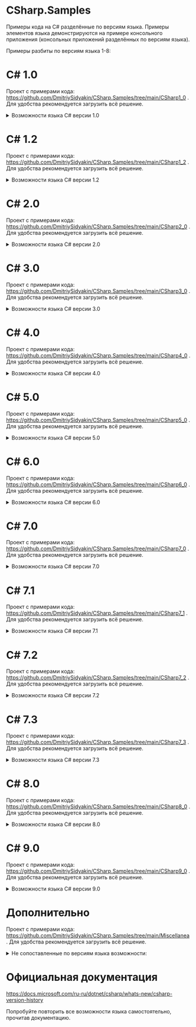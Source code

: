 # CSharp.Samples

Примеры кода на C# разделённые по версиям языка. Примеры элементов языка демонстрируются на примере консольного приложения (консольных приложений разделённых по версиям языка).

Примеры разбиты по версиям языка 1-8:

# C# 1.0

Проект с примерами кода: https://github.com/DmitriySidyakin/CSharp.Samples/tree/main/CSharp1_0 .
Для удобства рекомендуется загрузить всё решение.

<details><summary>Возможности языка C# версии 1.0</summary>
<p>
Основные элементы языка:

- Классы
- Структуры
- Интерфейсы
- События
- Свойства
- Делегаты
- Операторы и выражения
- Операторы
- Атрибуты

  ## Классы
  
  ## Структуры
  
  ## Интерфейсы
  
  ## События
  
  ## Свойства
  
  ## Делегаты
  
  ## Операторы и выражения
  
  ## Операторы
  
  ## Атрибуты
  
</p>
</details>

# C# 1.2

Проект с примерами кода: https://github.com/DmitriySidyakin/CSharp.Samples/tree/main/CSharp1_2 .
Для удобства рекомендуется загрузить всё решение.

<details><summary>Возможности языка C# версии 1.2</summary>
<p>
  
  В цикле `foreach` реализован автоматический вызов Dispose в IEnumerator, если IEnumerator реализует IDisposable.
  
</p>
</details>

# C# 2.0

Проект с примерами кода: https://github.com/DmitriySidyakin/CSharp.Samples/tree/main/CSharp2_0 .
Для удобства рекомендуется загрузить всё решение.

<details><summary>Возможности языка C# версии 2.0</summary>
<p>
  
- Универсальные шаблоны
- Разделяемые типы
- Анонимные методы
- Типы значений, допускающие значение NULL
- Итераторы
- Ковариантность и контравариантность
  
Другие возможности C# 2.0 расширили существующие возможности:
- Отдельный доступ к методу получения и методу задания
- Преобразования групп методов (делегаты)
- Статические классы
- Выведение делегата
  
</p>
</details>

# C# 3.0

Проект с примерами кода: https://github.com/DmitriySidyakin/CSharp.Samples/tree/main/CSharp3_0 .
Для удобства рекомендуется загрузить всё решение.

<details><summary>Возможности языка C# версии 3.0</summary>
<p>

- Автоматически реализуемые свойства
- Анонимные типы
- Выражения запросов
- Лямбда-выражения
- Деревья выражений
- Методы расширения
- Неявно типизированные локальные переменные
- Разделяемые методы
- Инициализаторы объектов и коллекций
  
</p>
</details>

# C# 4.0

Проект с примерами кода: https://github.com/DmitriySidyakin/CSharp.Samples/tree/main/CSharp4_0 .
Для удобства рекомендуется загрузить всё решение.

<details><summary>Возможности языка C# версии 4.0</summary>
<p>
  
- Динамическая привязка
- Именованные/дополнительные аргументы
- Универсальная ковариантность и контравариантность
- Внедренные типы взаимодействия

</p>
</details>

# C# 5.0

Проект с примерами кода: https://github.com/DmitriySidyakin/CSharp.Samples/tree/main/CSharp5_0 .
Для удобства рекомендуется загрузить всё решение.

<details><summary>Возможности языка C# версии 5.0</summary>
<p>

- Асинхронные члены
- Информационные атрибуты вызывающего объекта 
  
</p>
</details>

# C# 6.0

Проект с примерами кода: https://github.com/DmitriySidyakin/CSharp.Samples/tree/main/CSharp6_0 .
Для удобства рекомендуется загрузить всё решение.

<details><summary>Возможности языка C# версии 6.0</summary>
<p>

- Статические импорты
- Фильтры исключений
- Инициализаторы автосвойств
- Элементы, воплощающие выражение
- Null-распространитель
- Интерполяция строк
- Оператор nameof
  
</p>
</details>

# C# 7.0

Проект с примерами кода: https://github.com/DmitriySidyakin/CSharp.Samples/tree/main/CSharp7_0 .
Для удобства рекомендуется загрузить всё решение.

<details><summary>Возможности языка C# версии 7.0</summary>
<p>

- Переменные Out
- Кортежи и деконструкция
- Сопоставление шаблонов
- Локальные функции
- Расширенные элементы, воплощающие выражение
- Локальные переменные и возвращаемые значения Ref
  
Другие возможности:
- Операции удаления
- Двоичные литералы и цифровые разделители
- Выражения throw
  
</p>
</details>

# C# 7.1

Проект с примерами кода: https://github.com/DmitriySidyakin/CSharp.Samples/tree/main/CSharp7_1 .
Для удобства рекомендуется загрузить всё решение.

<details><summary>Возможности языка C# версии 7.1</summary>
<p>

- Метод async Main
  - Точка входа для приложения может иметь модификатор async.
- Литеральные выражения default
  - Литеральные выражения по умолчанию можно использовать в выражениях значения по умолчанию, если можно вывести тип целевого объекта.
- Выводимые имена элементов кортежа
  - Имена элементов кортежа часто можно вывести из инициализации кортежа.
- Сопоставление шаблонов в параметрах универсального типа
  - Выражения сопоставления шаблонов можно использовать с переменными, тип которых является параметром универсального типа.
  
</p>
</details>

# C# 7.2

Проект с примерами кода: https://github.com/DmitriySidyakin/CSharp.Samples/tree/main/CSharp7_2 .
Для удобства рекомендуется загрузить всё решение.

<details><summary>Возможности языка C# версии 7.2</summary>
<p>

- возможность использовать инициализаторы для массивов stackalloc;
- возможность использовать инструкции fixed с любым типом, который поддерживает шаблон;
- доступ к полям фиксированной ширины без закрепления;
- возможность переназначать локальные переменные ref;
- объявление типов readonly struct, указывающее, что структура является неизменяемой и должна передаваться в методы члена как параметр in;
- добавление модификатора in для параметров, указывающего, что аргумент передается по ссылке, но не изменяется вызываемым методом;
- использование модификатора ref readonly для возвращаемого значения метода, указывающего, что метод возвращает значение по ссылке, но не допускает операции записи в соответствующий объект;
- объявление типов ref struct, указывающее, что тип структуры обращается напрямую к управляемой памяти и всегда должен обрабатываться с выделением стека;
- возможность использовать дополнительные универсальные ограничения.
- Неконечные именованные аргументы
  - После именованных аргументов могут следовать позиционные аргументы.
- Начальные символы подчеркивания в числовых литералах
  - Перед любыми печатными знаками в числовых литералах теперь могут использоваться начальные знаки подчеркивания.
- Модификатор доступа private protected
  - Модификатор доступа private protected разрешает доступ для производных классов в одной сборке.
- Условные выражения ref
  - Результат условного выражения ?: теперь может быть ссылкой.
  
</p>
</details>

# C# 7.3

Проект с примерами кода: https://github.com/DmitriySidyakin/CSharp.Samples/tree/main/CSharp7_3 .
Для удобства рекомендуется загрузить всё решение.

<details><summary>Возможности языка C# версии 7.3</summary>
<p>

новые возможности:

- доступ к полям фиксированной ширины без закрепления;
- возможность переназначать локальные переменные ref;
- возможность использовать инициализаторы для массивов stackalloc;
- возможность использовать инструкции fixed с любым типом, который поддерживает шаблон;
- Можно использовать более универсальные ограничения.

Для существующих функций предоставлены следующие улучшения:

- возможность проверить == и != с типами кортежа;
- больше мест для использование переменных выражений;
- возможность подключить атрибуты к резервному полю автоматически реализуемых свойств;
- улучшенное разрешение методов, аргументы которых отличаются модификатором in;
- стало меньше неоднозначных вариантов при разрешении перегрузок.
  
Новые параметры компилятора:

- -publicsign позволяет включить подписывание сборок как программного обеспечения с открытым кодом;
- -pathmap позволяет предоставить сопоставление для исходных каталогов.
  
</p>
</details>

# C# 8.0

Проект с примерами кода: https://github.com/DmitriySidyakin/CSharp.Samples/tree/main/CSharp8_0 .
Для удобства рекомендуется загрузить всё решение.

<details><summary>Возможности языка C# версии 8.0</summary>
<p>

- Члены только для чтения
- Методы интерфейса по умолчанию
- Улучшения сопоставления шаблонов:
  - выражения switch;
  - шаблоны свойств;
  - шаблоны кортежей;
  - позиционные шаблоны.
- Объявления using.
- Статические локальные функции.
- Удаляемые ссылочные структуры.
- Ссылочные типы, допускающие значение NULL
- Асинхронные потоки.
- Индексы и диапазоны.
- Присваивание объединения со значением NULL
- Неуправляемые сконструированные типы
- Выражение stackalloc во вложенных выражениях
- Улучшение интерполированных строк verbatim
  
</p>
</details>

# C# 9.0

Проект с примерами кода: https://github.com/DmitriySidyakin/CSharp.Samples/tree/main/CSharp9_0 .
Для удобства рекомендуется загрузить всё решение.

<details><summary>Возможности языка C# версии 9.0</summary>
<p>

- Записи
- Методы задания только инициализации
- Инструкции верхнего уровня
- Улучшения сопоставления шаблонов
- Производительность и взаимодействие
  - Целые числа собственного размера
  - Указатели функций
  - Отмена создания флага localsinit
- Функции подбора и завершения
  - Выражения new с целевым типом
  - Анонимные функции static
  - Условное выражение с целевым типом
  - Ковариантные возвращаемые типы
  - Поддержка расширения GetEnumerator для циклов foreach
  - Параметры удаления лямбда-выражения
  - Атрибуты локальных функций
- Поддержка генераторов кода
  - Инициализаторы модулей
  - Новые функции для разделяемых методов
  
</p>
</details>

# Дополнительно

Проект с примерами кода: https://github.com/DmitriySidyakin/CSharp.Samples/tree/main/Miscellanea .
Для удобства рекомендуется загрузить всё решение.

<details><summary>Не сопоставленные по версиям языка возможности:</summary>
<p>

- Перечисления
  
</p>
</details>


# Официальная документация

https://docs.microsoft.com/ru-ru/dotnet/csharp/whats-new/csharp-version-history

Попробуйте повторить все возможности языка самостоятельно, прочитав документацию.
